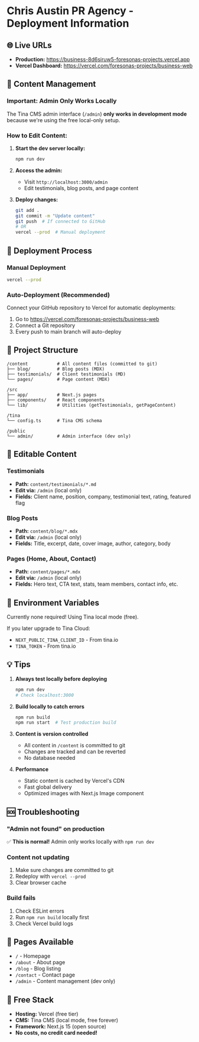 # Chris Austin PR Agency - Deployment Information

## 🌐 Live URLs
- **Production:** https://business-8d6siruw5-foresonas-projects.vercel.app
- **Vercel Dashboard:** https://vercel.com/foresonas-projects/business-web

## 📝 Content Management

### Important: Admin Only Works Locally
The Tina CMS admin interface (`/admin`) **only works in development mode** because we're using the free local-only setup.

### How to Edit Content:

1. **Start the dev server locally:**
   ```bash
   npm run dev
   ```

2. **Access the admin:**
   - Visit `http://localhost:3000/admin`
   - Edit testimonials, blog posts, and page content

3. **Deploy changes:**
   ```bash
   git add .
   git commit -m "Update content"
   git push  # If connected to GitHub
   # OR
   vercel --prod  # Manual deployment
   ```

## 🚀 Deployment Process

### Manual Deployment
```bash
vercel --prod
```

### Auto-Deployment (Recommended)
Connect your GitHub repository to Vercel for automatic deployments:
1. Go to https://vercel.com/foresonas-projects/business-web
2. Connect a Git repository
3. Every push to main branch will auto-deploy

## 📂 Project Structure

```
/content           # All content files (committed to git)
├── blog/          # Blog posts (MDX)
├── testimonials/  # Client testimonials (MD)
└── pages/         # Page content (MDX)

/src
├── app/           # Next.js pages
├── components/    # React components
└── lib/           # Utilities (getTestimonials, getPageContent)

/tina
└── config.ts      # Tina CMS schema

/public
└── admin/         # Admin interface (dev only)
```

## 🎨 Editable Content

### Testimonials
- **Path:** `content/testimonials/*.md`
- **Edit via:** `/admin` (local only)
- **Fields:** Client name, position, company, testimonial text, rating, featured flag

### Blog Posts
- **Path:** `content/blog/*.mdx`
- **Edit via:** `/admin` (local only)
- **Fields:** Title, excerpt, date, cover image, author, category, body

### Pages (Home, About, Contact)
- **Path:** `content/pages/*.mdx`
- **Edit via:** `/admin` (local only)
- **Fields:** Hero text, CTA text, stats, team members, contact info, etc.

## 🔧 Environment Variables

Currently none required! Using Tina local mode (free).

If you later upgrade to Tina Cloud:
- `NEXT_PUBLIC_TINA_CLIENT_ID` - From tina.io
- `TINA_TOKEN` - From tina.io

## 💡 Tips

1. **Always test locally before deploying**
   ```bash
   npm run dev
   # Check localhost:3000
   ```

2. **Build locally to catch errors**
   ```bash
   npm run build
   npm run start  # Test production build
   ```

3. **Content is version controlled**
   - All content in `/content` is committed to git
   - Changes are tracked and can be reverted
   - No database needed

4. **Performance**
   - Static content is cached by Vercel's CDN
   - Fast global delivery
   - Optimized images with Next.js Image component

## 🆘 Troubleshooting

### "Admin not found" on production
✅ **This is normal!** Admin only works locally with `npm run dev`

### Content not updating
1. Make sure changes are committed to git
2. Redeploy with `vercel --prod`
3. Clear browser cache

### Build fails
1. Check ESLint errors
2. Run `npm run build` locally first
3. Check Vercel build logs

## 📱 Pages Available

- `/` - Homepage
- `/about` - About page
- `/blog` - Blog listing
- `/contact` - Contact page
- `/admin` - Content management (dev only)

## 🎉 Free Stack
- **Hosting:** Vercel (free tier)
- **CMS:** Tina CMS (local mode, free forever)
- **Framework:** Next.js 15 (open source)
- **No costs, no credit card needed!**
